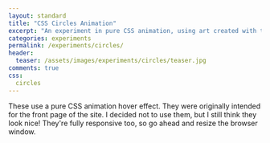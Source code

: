 ```yaml
---
layout: standard
title: "CSS Circles Animation"
excerpt: "An experiment in pure CSS animation, using art created with the EscherSketch hyperbolic art generator."
categories: experiments
permalink: /experiments/circles/
header:
  teaser: /assets/images/experiments/circles/teaser.jpg
comments: true
css:
  circles
---
```


These use a pure CSS animation hover effect. They were originally intended for the front page of the site. I decided not to use them, but I still think they look nice! They're fully responsive too, so go ahead and resize the browser window.

<div class="circle-container">
	<div id="circle-1" class="circle-canvas-container circle">
	</div>
</div>

<div class="circle-container">
	<div id="circle-2" class="circle-canvas-container circle">
	</div>
</div>

<div class="circle-container">
	<div id="circle-3" class="circle-canvas-container circle">
	</div>
</div>

<div class="circle-container">
	<div id="circle-4" class="circle-canvas-container circle">
	</div>
</div>


